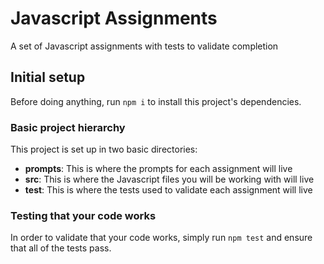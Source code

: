 # Javascript Assignments
A set of Javascript assignments with tests to validate completion

## Initial setup
Before doing anything, run `npm i` to install this project's dependencies.

### Basic project hierarchy
This project is set up in two basic directories: 
- **prompts**: This is where the prompts for each assignment will live
- **src**: This is where the Javascript files you will be working with will live
- **test**: This is where the tests used to validate each assignment will live

### Testing that your code works
In order to validate that your code works, simply run `npm test` and ensure that all of the tests pass.


